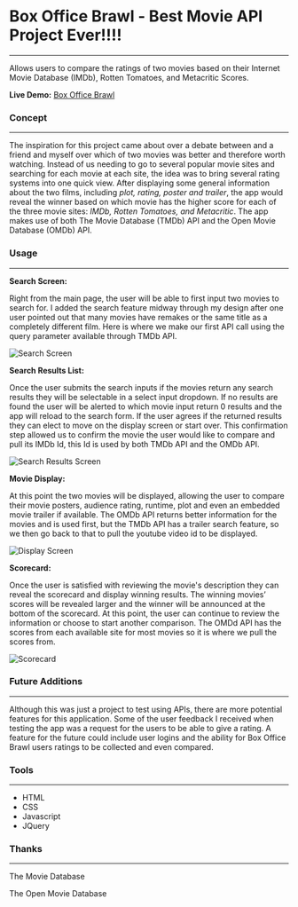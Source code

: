 # Box Office Brawl - Best Movie API Project Ever!!!!
---
Allows users to compare the ratings of two movies based on their Internet Movie Database (IMDb), Rotten Tomatoes, and Metacritic Scores.

**Live Demo:** [Box Office Brawl](https://alexnwalters.github.io/movie-api/)

### Concept
---
The inspiration for this project came about over a debate between and a friend and myself over which of two movies was better and therefore worth watching.  Instead of us needing to go to several popular movie sites and searching for each movie at each site, the idea was to bring several rating systems into one quick view. After displaying some general information about the two films, including *plot, rating, poster and trailer*, the app would reveal the winner based on which movie has the higher score for each of the three movie sites: *IMDb, Rotten Tomatoes, and Metacritic*.  The app makes use of both The Movie Database (TMDb) API and the Open Movie Database (OMDb) API.

### Usage
---

**Search Screen:**

Right from the main page, the user will be able to first input two movies to search for.  I added the search feature midway through my design after one user pointed out that many movies have remakes or the same title as a completely different film.  Here is where we make our first API call using the query parameter available through TMDb API.

![Search Screen](https://github.com/alexnwalters/movie-api/blob/master/images/movie-api-search.png "Search Form")

**Search Results List:**

Once the user submits the search inputs if the movies return any search results they will be selectable in a select input dropdown.  If no results are found the user will be alerted to which movie input return 0 results and the app will reload to the search form. If the user agrees if the returned results they can elect to move on the display screen or start over.  This confirmation step allowed us to confirm the movie the user would like to compare and pull its IMDb Id, this Id is used by both TMDb API and the OMDb API.

![Search Results Screen](https://github.com/alexnwalters/movie-api/blob/master/images/movie-api-select.png "Results Form")

**Movie Display:**

At this point the two movies will be displayed, allowing the user to compare their movie posters, audience rating, runtime, plot and even an embedded movie trailer if available. The OMDb API returns better information for the movies and is used first, but the TMDb API has a trailer search feature, so we then go back to that to pull the youtube video id to be displayed.

![Display Screen](https://github.com/alexnwalters/movie-api/blob/master/images/movie-api-info.png "Display")

**Scorecard:**

Once the user is satisfied with reviewing the movie's description they can reveal the scorecard and display winning results.  The winning movies’ scores will be revealed larger and the winner will be announced at the bottom of the scorecard.  At this point, the user can continue to review the information or choose to start another comparison. The OMDd API has the scores from each available site for most movies so it is where we pull the scores from.

![Scorecard](https://github.com/alexnwalters/movie-api/blob/master/images/movie-api-scorecard.png "Scorecard")

### Future Additions
---
Although this was just a project to test using APIs, there are more potential features for this application.  Some of the user feedback I received when testing the app was a request for the users to be able to give a rating.  A feature for the future could include user logins and the ability for Box Office Brawl users ratings to be collected and even compared.

### Tools
---
- HTML
- CSS
- Javascript
- JQuery

### Thanks
---
The Movie Database

The Open Movie Database
